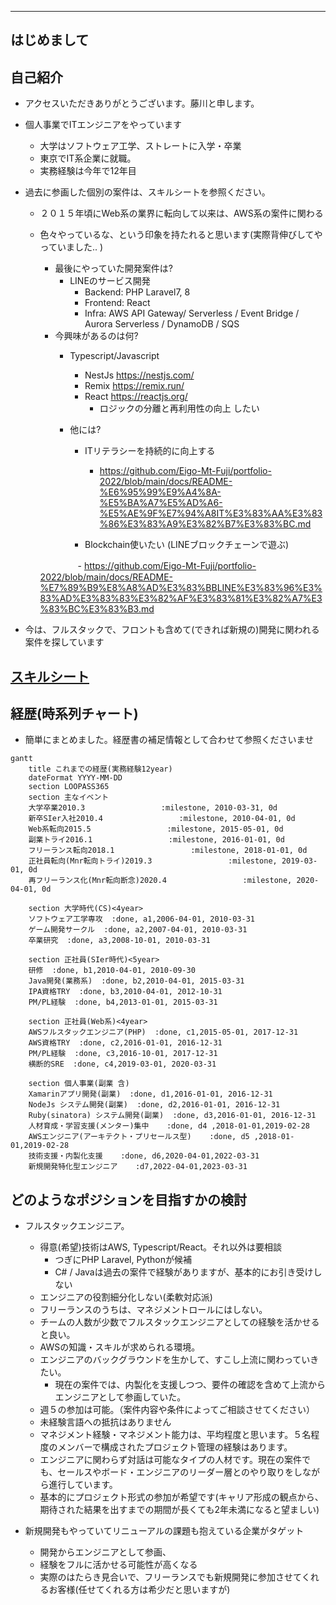 <meta http-equiv='Content-Type' content='text/html; charset=utf-8' />

----

## はじめまして


## 自己紹介

- アクセスいただきありがとうございます。藤川と申します。

- 個人事業でITエンジニアをやっています
  - 大学はソフトウェア工学、ストレートに入学・卒業
  - 東京でIT系企業に就職。
  - 実務経験は今年で12年目

- 過去に参画した個別の案件は、スキルシートを参照ください。
  - ２０１５年頃にWeb系の業界に転向して以来は、AWS系の案件に関わる
  - 色々やっているな、という印象を持たれると思います(実際背伸びしてやっていました.. )
    - 最後にやっていた開発案件は?
      - LINEのサービス開発
        - Backend: PHP Laravel7, 8
        - Frontend: React
        - Infra: AWS API Gateway/ Serverless / Event Bridge / Aurora Serverless / DynamoDB / SQS
    - 今興味があるのは何?
      - Typescript/Javascript
        - NestJs https://nestjs.com/
        - Remix https://remix.run/
        - React https://reactjs.org/
          - ロジックの分離と再利用性の向上 したい
      - 他には?

        - ITリテラシーを持続的に向上する

            - https://github.com/Eigo-Mt-Fuji/portfolio-2022/blob/main/docs/README-%E6%95%99%E9%A4%8A-%E5%BA%A7%E5%AD%A6-%E5%AE%9F%E7%94%A8IT%E3%83%AA%E3%83%86%E3%83%A9%E3%82%B7%E3%83%BC.md

        - Blockchain使いたい (LINEブロックチェーンで遊ぶ)

    　　　　      - https://github.com/Eigo-Mt-Fuji/portfolio-2022/blob/main/docs/README-%E7%89%B9%E8%A8%AD%E3%83%BBLINE%E3%83%96%E3%83%AD%E3%83%83%E3%82%AF%E3%83%81%E3%82%A7%E3%83%BC%E3%83%B3.md

- 今は、フルスタックで、フロントも含めて(できれば新規の)開発に関われる案件を探しています


## [スキルシート](./e-fujikawa-engineer.pdf)

## 経歴(時系列チャート)

- 簡単にまとめました。経歴書の補足情報として合わせて参照くださいませ

```mermaid
gantt
    title これまでの経歴(実務経験12year)
    dateFormat YYYY-MM-DD
    section LOOPASS365
    section 主なイベント
    大学卒業2010.3                 :milestone, 2010-03-31, 0d
    新卒SIer入社2010.4                 :milestone, 2010-04-01, 0d
    Web系転向2015.5                 :milestone, 2015-05-01, 0d
    副業トライ2016.1                 :milestone, 2016-01-01, 0d
    フリーランス転向2018.1                 :milestone, 2018-01-01, 0d
    正社員転向(Mnr転向トライ)2019.3                 :milestone, 2019-03-01, 0d
    再フリーランス化(Mnr転向断念)2020.4                 :milestone, 2020-04-01, 0d

    section 大学時代(CS)<4year>
    ソフトウェア工学専攻  :done, a1,2006-04-01, 2010-03-31
    ゲーム開発サークル  :done, a2,2007-04-01, 2010-03-31
    卒業研究  :done, a3,2008-10-01, 2010-03-31

    section 正社員(SIer時代)<5year>
    研修  :done, b1,2010-04-01, 2010-09-30
    Java開発(業務系)  :done, b2,2010-04-01, 2015-03-31
    IPA資格TRY  :done, b3,2010-04-01, 2012-10-31
    PM/PL経験  :done, b4,2013-01-01, 2015-03-31

    section 正社員(Web系)<4year>
    AWSフルスタックエンジニア(PHP)  :done, c1,2015-05-01, 2017-12-31
    AWS資格TRY  :done, c2,2016-01-01, 2016-12-31
    PM/PL経験  :done, c3,2016-10-01, 2017-12-31
    横断的SRE  :done, c4,2019-03-01, 2020-03-31

    section 個人事業(副業 含)
    Xamarinアプリ開発(副業)  :done, d1,2016-01-01, 2016-12-31
    NodeJs システム開発(副業)  :done, d2,2016-01-01, 2016-12-31
    Ruby(sinatora) システム開発(副業)  :done, d3,2016-01-01, 2016-12-31
    人材育成・学習支援(メンター)集中    :done, d4 ,2018-01-01,2019-02-28
    AWSエンジニア(アーキテクト・プリセールス型)    :done, d5 ,2018-01-01,2019-02-28
    技術支援・内製化支援    :done, d6,2020-04-01,2022-03-31
    新規開発特化型エンジニア    :d7,2022-04-01,2023-03-31
```

## どのようなポジションを目指すかの検討

- フルスタックエンジニア。
    - 得意(希望)技術はAWS, Typescript/React。それ以外は要相談 
        - つぎにPHP Laravel, Pythonが候補
        - C# / Javaは過去の案件で経験がありますが、基本的にお引き受けしない
    - エンジニアの役割細分化しない(柔軟対応派)
    - フリーランスのうちは、マネジメントロールにはしない。
    - チームの人数が少数でフルスタックエンジニアとしての経験を活かせると良い。
    - AWSの知識・スキルが求められる環境。
    - エンジニアのバックグラウンドを生かして、すこし上流に関わっていきたい。
        - 現在の案件では、内製化を支援しつつ、要件の確認を含めて上流からエンジニアとして参画していた。
    - 週５の参加は可能。（案件内容や条件によってご相談させてください）
    - 未経験言語への抵抗はありません
    - マネジメント経験・マネジメント能力は、平均程度と思います。５名程度のメンバーで構成されたプロジェクト管理の経験はあります。
    - エンジニアに関わらず対話は可能なタイプの人材です。現在の案件でも、セールスやボード・エンジニアのリーダー層とのやり取りをしながら進行しています。
    - 基本的にプロジェクト形式の参加が希望です(キャリア形成の観点から、期待された結果を出すまでの期間が長くても2年未満になると望ましい)

- 新規開発もやっていてリニューアルの課題も抱えている企業がタゲット
   - 開発からエンジニアとして参画、
   - 経験をフルに活かせる可能性が高くなる
   - 実際のはたらき見合いで、フリーランスでも新規開発に参加させてくれるお客様(任せてくれる方は希少だと思いますが)


